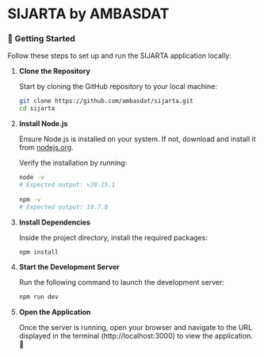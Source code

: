 # SIJARTA by AMBASDAT

### 🚀 Getting Started
Follow these steps to set up and run the SIJARTA application locally:

1. **Clone the Repository**

   Start by cloning the GitHub repository to your local machine:
    
   ```bash
   git clone https://github.com/ambasdat/sijarta.git
   cd sijarta
   ```

2. **Install Node.js**
   
   Ensure Node.js is installed on your system. If not, download and install it from [nodejs.org](https://nodejs.org/en/download).
    
   Verify the installation by running:
    
   ```bash
   node -v
   # Expected output: v20.15.1
    
   npm -v
   # Expected output: 10.7.0
   ```
   
3. **Install Dependencies**

   Inside the project directory, install the required packages:
    
   ```bash
   npm install
   ```

4. **Start the Development Server**

   Run the following command to launch the development server:
    
   ```bash
   npm run dev
   ```
   
5. **Open the Application**

   Once the server is running, open your browser and navigate to the URL displayed in the terminal (http://localhost:3000) to view the application. 🎉
